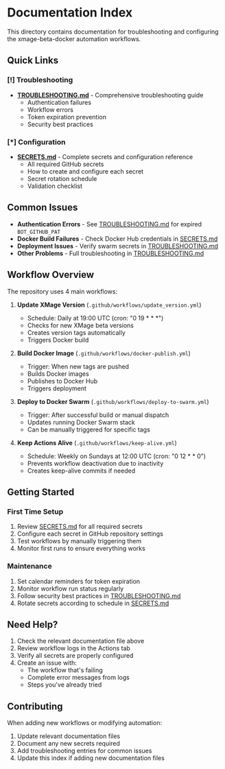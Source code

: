 # Documentation Index

This directory contains documentation for troubleshooting and configuring the xmage-beta-docker automation workflows.

## Quick Links

### [!] Troubleshooting

- **[TROUBLESHOOTING.md](./TROUBLESHOOTING.md)** - Comprehensive troubleshooting guide
  - Authentication failures
  - Workflow errors
  - Token expiration prevention
  - Security best practices

### [*] Configuration

- **[SECRETS.md](./SECRETS.md)** - Complete secrets and configuration reference
  - All required GitHub secrets
  - How to create and configure each secret
  - Secret rotation schedule
  - Validation checklist

## Common Issues

- **Authentication Errors** - See [TROUBLESHOOTING.md](./TROUBLESHOOTING.md) for expired `BOT_GITHUB_PAT`
- **Docker Build Failures** - Check Docker Hub credentials in [SECRETS.md](./SECRETS.md)
- **Deployment Issues** - Verify swarm secrets in [TROUBLESHOOTING.md](./TROUBLESHOOTING.md)
- **Other Problems** - Full troubleshooting in [TROUBLESHOOTING.md](./TROUBLESHOOTING.md)

## Workflow Overview

The repository uses 4 main workflows:

1. **Update XMage Version** (`.github/workflows/update_version.yml`)
   - Schedule: Daily at 19:00 UTC (cron: "0 19 * * *")
   - Checks for new XMage beta versions
   - Creates version tags automatically
   - Triggers Docker build

2. **Build Docker Image** (`.github/workflows/docker-publish.yml`)
   - Trigger: When new tags are pushed
   - Builds Docker images
   - Publishes to Docker Hub
   - Triggers deployment

3. **Deploy to Docker Swarm** (`.github/workflows/deploy-to-swarm.yml`)
   - Trigger: After successful build or manual dispatch
   - Updates running Docker Swarm stack
   - Can be manually triggered for specific tags

4. **Keep Actions Alive** (`.github/workflows/keep-alive.yml`)
   - Schedule: Weekly on Sundays at 12:00 UTC (cron: "0 12 * * 0")
   - Prevents workflow deactivation due to inactivity
   - Creates keep-alive commits if needed

## Getting Started

### First Time Setup

1. Review [SECRETS.md](./SECRETS.md) for all required secrets
2. Configure each secret in GitHub repository settings
3. Test workflows by manually triggering them
4. Monitor first runs to ensure everything works

### Maintenance

1. Set calendar reminders for token expiration
2. Monitor workflow run status regularly
3. Follow security best practices in [TROUBLESHOOTING.md](./TROUBLESHOOTING.md)
4. Rotate secrets according to schedule in [SECRETS.md](./SECRETS.md)

## Need Help?

1. Check the relevant documentation file above
2. Review workflow logs in the Actions tab
3. Verify all secrets are properly configured
4. Create an issue with:
   - The workflow that's failing
   - Complete error messages from logs
   - Steps you've already tried

## Contributing

When adding new workflows or modifying automation:

1. Update relevant documentation files
2. Document any new secrets required
3. Add troubleshooting entries for common issues
4. Update this index if adding new documentation files
